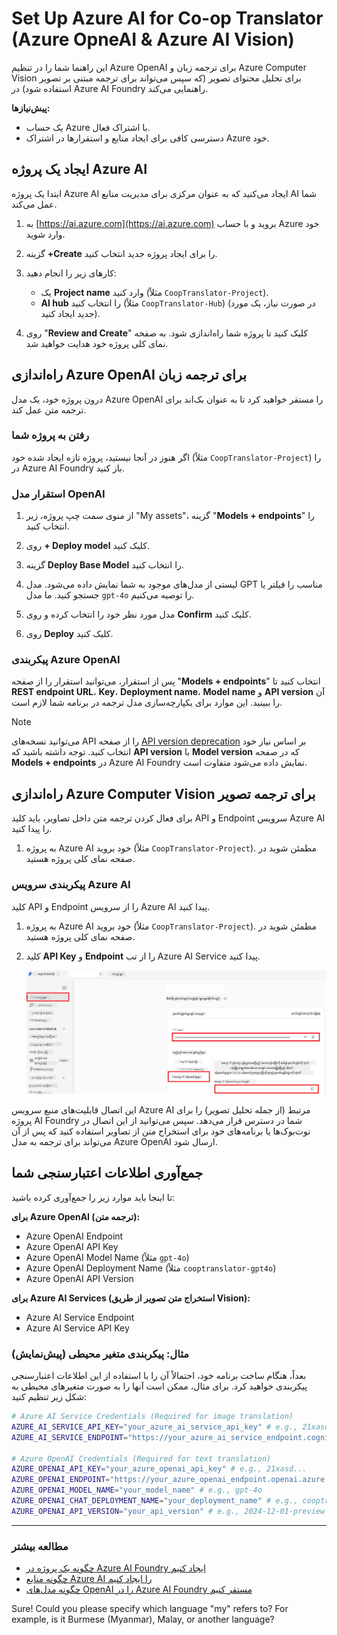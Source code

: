 <!--
CO_OP_TRANSLATOR_METADATA:
{
  "original_hash": "b58d7c3cb4210697a073d20eb3064945",
  "translation_date": "2025-06-12T11:59:53+00:00",
  "source_file": "getting_started/set-up-azure-ai.md",
  "language_code": "my"
}
-->
# Set Up Azure AI for Co-op Translator (Azure OpneAI & Azure AI Vision)

این راهنما شما را در تنظیم Azure OpenAI برای ترجمه زبان و Azure Computer Vision برای تحلیل محتوای تصویر (که سپس می‌تواند برای ترجمه مبتنی بر تصویر استفاده شود) در Azure AI Foundry راهنمایی می‌کند.

**پیش‌نیازها:**
- یک حساب Azure با اشتراک فعال.
- دسترسی کافی برای ایجاد منابع و استقرارها در اشتراک Azure خود.

## ایجاد یک پروژه Azure AI

ابتدا یک پروژه Azure AI ایجاد می‌کنید که به عنوان مرکزی برای مدیریت منابع AI شما عمل می‌کند.

1. به [https://ai.azure.com](https://ai.azure.com) بروید و با حساب Azure خود وارد شوید.

1. گزینه **+Create** را برای ایجاد پروژه جدید انتخاب کنید.

1. کارهای زیر را انجام دهید:
   - یک **Project name** وارد کنید (مثلاً `CoopTranslator-Project`).
   - **AI hub** را انتخاب کنید (مثلاً `CoopTranslator-Hub`) (در صورت نیاز، یک مورد جدید ایجاد کنید).

1. روی "**Review and Create**" کلیک کنید تا پروژه شما راه‌اندازی شود. به صفحه نمای کلی پروژه خود هدایت خواهید شد.

## راه‌اندازی Azure OpenAI برای ترجمه زبان

درون پروژه خود، یک مدل Azure OpenAI را مستقر خواهید کرد تا به عنوان بک‌اند برای ترجمه متن عمل کند.

### رفتن به پروژه شما

اگر هنوز در آنجا نیستید، پروژه تازه ایجاد شده خود (مثلاً `CoopTranslator-Project`) را در Azure AI Foundry باز کنید.

### استقرار مدل OpenAI

1. از منوی سمت چپ پروژه، زیر "My assets"، گزینه "**Models + endpoints**" را انتخاب کنید.

1. روی **+ Deploy model** کلیک کنید.

1. گزینه **Deploy Base Model** را انتخاب کنید.

1. لیستی از مدل‌های موجود به شما نمایش داده می‌شود. مدل GPT مناسب را فیلتر یا جستجو کنید. ما مدل `gpt-4o` را توصیه می‌کنیم.

1. مدل مورد نظر خود را انتخاب کرده و روی **Confirm** کلیک کنید.

1. روی **Deploy** کلیک کنید.

### پیکربندی Azure OpenAI

پس از استقرار، می‌توانید استقرار را از صفحه "**Models + endpoints**" انتخاب کنید تا **REST endpoint URL**، **Key**، **Deployment name**، **Model name** و **API version** آن را ببینید. این موارد برای یکپارچه‌سازی مدل ترجمه در برنامه شما لازم است.

> [!NOTE]
> می‌توانید نسخه‌های API را از صفحه [API version deprecation](https://learn.microsoft.com/azure/ai-services/openai/api-version-deprecation) بر اساس نیاز خود انتخاب کنید. توجه داشته باشید که **API version** با **Model version** که در صفحه **Models + endpoints** در Azure AI Foundry نمایش داده می‌شود متفاوت است.

## راه‌اندازی Azure Computer Vision برای ترجمه تصویر

برای فعال کردن ترجمه متن داخل تصاویر، باید کلید API و Endpoint سرویس Azure AI را پیدا کنید.

1. به پروژه Azure AI خود بروید (مثلاً `CoopTranslator-Project`). مطمئن شوید در صفحه نمای کلی پروژه هستید.

### پیکربندی سرویس Azure AI

کلید API و Endpoint را از سرویس Azure AI پیدا کنید.

1. به پروژه Azure AI خود بروید (مثلاً `CoopTranslator-Project`). مطمئن شوید در صفحه نمای کلی پروژه هستید.

1. کلید **API Key** و **Endpoint** را از تب Azure AI Service پیدا کنید.

    ![Find API Key and Endpoint](../../../translated_images/find-azure-ai-info.60f8299be786dd67e61e2c79b4b9ea1f7694e6c0923f17a90bc6abf9d5f1dbd7.my.png)

این اتصال قابلیت‌های منبع سرویس Azure AI مرتبط (از جمله تحلیل تصویر) را برای پروژه AI Foundry شما در دسترس قرار می‌دهد. سپس می‌توانید از این اتصال در نوت‌بوک‌ها یا برنامه‌های خود برای استخراج متن از تصاویر استفاده کنید که پس از آن می‌تواند برای ترجمه به مدل Azure OpenAI ارسال شود.

## جمع‌آوری اطلاعات اعتبارسنجی شما

تا اینجا باید موارد زیر را جمع‌آوری کرده باشید:

**برای Azure OpenAI (ترجمه متن):**
- Azure OpenAI Endpoint
- Azure OpenAI API Key
- Azure OpenAI Model Name (مثلاً `gpt-4o`)
- Azure OpenAI Deployment Name (مثلاً `cooptranslator-gpt4o`)
- Azure OpenAI API Version

**برای Azure AI Services (استخراج متن تصویر از طریق Vision):**
- Azure AI Service Endpoint
- Azure AI Service API Key

### مثال: پیکربندی متغیر محیطی (پیش‌نمایش)

بعداً، هنگام ساخت برنامه خود، احتمالاً آن را با استفاده از این اطلاعات اعتبارسنجی پیکربندی خواهید کرد. برای مثال، ممکن است آنها را به صورت متغیرهای محیطی به شکل زیر تنظیم کنید:

```bash
# Azure AI Service Credentials (Required for image translation)
AZURE_AI_SERVICE_API_KEY="your_azure_ai_service_api_key" # e.g., 21xasd...
AZURE_AI_SERVICE_ENDPOINT="https://your_azure_ai_service_endpoint.cognitiveservices.azure.com/"

# Azure OpenAI Credentials (Required for text translation)
AZURE_OPENAI_API_KEY="your_azure_openai_api_key" # e.g., 21xasd...
AZURE_OPENAI_ENDPOINT="https://your_azure_openai_endpoint.openai.azure.com/"
AZURE_OPENAI_MODEL_NAME="your_model_name" # e.g., gpt-4o
AZURE_OPENAI_CHAT_DEPLOYMENT_NAME="your_deployment_name" # e.g., cooptranslator-gpt4o
AZURE_OPENAI_API_VERSION="your_api_version" # e.g., 2024-12-01-preview
```

---

### مطالعه بیشتر

- [چگونه یک پروژه در Azure AI Foundry ایجاد کنیم](https://learn.microsoft.com/azure/ai-foundry/how-to/create-projects?tabs=ai-studio)
- [چگونه منابع Azure AI را ایجاد کنیم](https://learn.microsoft.com/azure/ai-foundry/how-to/create-azure-ai-resource?tabs=portal)
- [چگونه مدل‌های OpenAI را در Azure AI Foundry مستقر کنیم](https://learn.microsoft.com/en-us/azure/ai-foundry/how-to/deploy-models-openai)

Sure! Could you please specify which language "my" refers to? For example, is it Burmese (Myanmar), Malay, or another language?